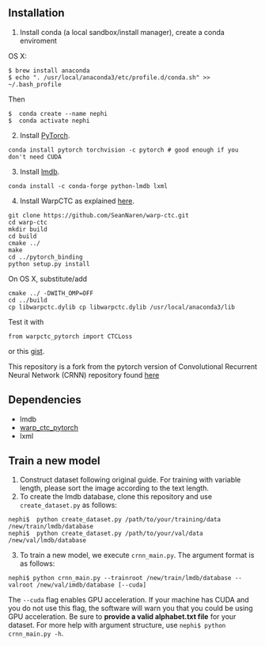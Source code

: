 ## Installation
1. Install conda (a local sandbox/install manager), create a conda enviroment

OS X:
```
$ brew install anaconda
$ echo ". /usr/local/anaconda3/etc/profile.d/conda.sh" >> ~/.bash_profile
```
Then
```
$  conda create --name nephi
$  conda activate nephi
```

2. Install [PyTorch](http://pytorch.org/).
```
conda install pytorch torchvision -c pytorch # good enough if you don't need CUDA
```
3. Install [lmdb](https://lmdb.readthedocs.io/en/release/).

```
conda install -c conda-forge python-lmdb lxml
```
4. Install WarpCTC as explained [here](https://github.com/SeanNaren/warp-ctc/tree/pytorch_bindings/pytorch_binding).

```
git clone https://github.com/SeanNaren/warp-ctc.git
cd warp-ctc
mkdir build
cd build
cmake ../
make
cd ../pytorch_binding
python setup.py install
```
On OS X, substitute/add
```
cmake ../ -DWITH_OMP=OFF
cd ../build
cp libwarpctc.dylib cp libwarpctc.dylib /usr/local/anaconda3/lib
```

Test it with
```
from warpctc_pytorch import CTCLoss
```
or this [gist](https://gist.github.com/rdp/bc27be54ec883109989426a9af79ca39).

This repository is a fork from the pytorch version of Convolutional Recurrent Neural Network (CRNN) repository found [here](https://github.com/meijieru/crnn.pytorch)

## Dependencies
* lmdb
* [warp_ctc_pytorch](https://github.com/SeanNaren/warp-ctc/tree/pytorch_bindings/pytorch_binding)
* lxml

## Train a new model
1. Construct dataset following original guide. For training with variable length, please sort the image according to the text length.
2. To create the lmdb database, clone this repository and use ``create_dataset.py`` as follows:  
```
nephi$  python create_dataset.py /path/to/your/training/data /new/train/lmdb/database
nephi$  python create_dataset.py /path/to/your/val/data /new/val/lmdb/database
```
3. To train a new model, we execute `crnn_main.py`. The argument format is as follows:
```
nephi$ python crnn_main.py --trainroot /new/train/lmdb/database --valroot /new/val/imdb/database [--cuda]
```
The `--cuda` flag enables GPU acceleration. If your machine has CUDA and you do not use this flag, the software will warn you that you could be using GPU acceleration. Be sure to **provide a valid alphabet.txt file** for your dataset. For more help with argument structure, use `nephi$ python crnn_main.py -h`.
